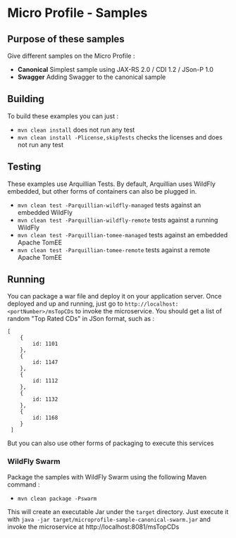 # Micro Profile - Samples

## Purpose of these samples

Give different samples on the Micro Profile : 

* **Canonical** Simplest sample using JAX-RS 2.0 / CDI 1.2 / JSon-P 1.0
* **Swagger** Adding Swagger to the canonical sample 

## Building

To build these examples you can just :

* `mvn clean install` does not run any test
* `mvn clean install -Plicense,skipTests` checks the licenses and does not run any test

## Testing 

These examples use Arquillian Tests. By default, Arquillian uses WildFly embedded, but other forms of containers can also be plugged in.
 
* `mvn clean test -Parquillian-wildfly-managed`  tests against an embedded WildFly
* `mvn clean test -Parquillian-wildfly-remote` tests against a running WildFly
* `mvn clean test -Parquillian-tomee-managed`  tests against an embedded Apache TomEE
* `mvn clean test -Parquillian-tomee-remote` tests against a remote Apache TomEE

## Running
 
 You can package a war file and deploy it on your application server. Once deployed and up and running, just go to `http://localhost:<portNumber>/msTopCDs` to invoke the microservice. You should get a list of random "Top Rated CDs" in JSon format, such as :
 
    [
        {
            id: 1101
        },
        {
            id: 1147
        },
        {
            id: 1112
        },
        {
            id: 1132
        },
        {
            id: 1168
        }
     ]
  
  But you can also use other forms of packaging to execute this services
   
### WildFly Swarm
   
Package the samples with WildFly Swarm using the following Maven command :    

* `mvn clean package -Pswarm` 

This will create an executable Jar under the `target` directory. Just execute it with `java -jar target/microprofile-sample-canonical-swarm.jar` and invoke the microservice at http://localhost:8081/msTopCDs
